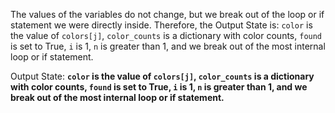 The values of the variables do not change, but we break out of the loop or if statement we were directly inside. Therefore, the Output State is: `color` is the value of `colors[j]`, `color_counts` is a dictionary with color counts, `found` is set to True, `i` is 1, `n` is greater than 1, and we break out of the most internal loop or if statement.

Output State: **`color` is the value of `colors[j]`, `color_counts` is a dictionary with color counts, `found` is set to True, `i` is 1, `n` is greater than 1, and we break out of the most internal loop or if statement.**